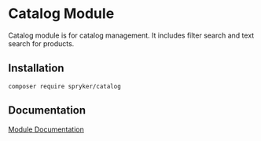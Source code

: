 # Catalog Module

Catalog module is for catalog management. It includes filter search and text search for products.

## Installation

```
composer require spryker/catalog
```

## Documentation

[Module Documentation](https://academy.spryker.com/developing_with_spryker/module_guide/modules.html)
